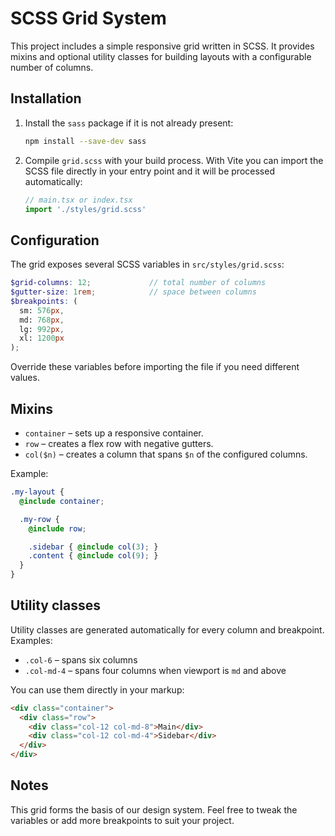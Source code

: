 # SCSS Grid System

This project includes a simple responsive grid written in SCSS. It provides mixins and optional utility classes for building layouts with a configurable number of columns.

## Installation

1. Install the `sass` package if it is not already present:

   ```bash
   npm install --save-dev sass
   ```

2. Compile `grid.scss` with your build process. With Vite you can import the SCSS file directly in your entry point and it will be processed automatically:

   ```ts
   // main.tsx or index.tsx
   import './styles/grid.scss'
   ```

## Configuration

The grid exposes several SCSS variables in `src/styles/grid.scss`:

```scss
$grid-columns: 12;             // total number of columns
$gutter-size: 1rem;            // space between columns
$breakpoints: (
  sm: 576px,
  md: 768px,
  lg: 992px,
  xl: 1200px
);
```

Override these variables before importing the file if you need different values.

## Mixins

- `container` – sets up a responsive container.
- `row` – creates a flex row with negative gutters.
- `col($n)` – creates a column that spans `$n` of the configured columns.

Example:

```scss
.my-layout {
  @include container;

  .my-row {
    @include row;

    .sidebar { @include col(3); }
    .content { @include col(9); }
  }
}
```

## Utility classes

Utility classes are generated automatically for every column and breakpoint. Examples:

- `.col-6` – spans six columns
- `.col-md-4` – spans four columns when viewport is `md` and above

You can use them directly in your markup:

```html
<div class="container">
  <div class="row">
    <div class="col-12 col-md-8">Main</div>
    <div class="col-12 col-md-4">Sidebar</div>
  </div>
</div>
```

## Notes

This grid forms the basis of our design system. Feel free to tweak the variables or add more breakpoints to suit your project.
